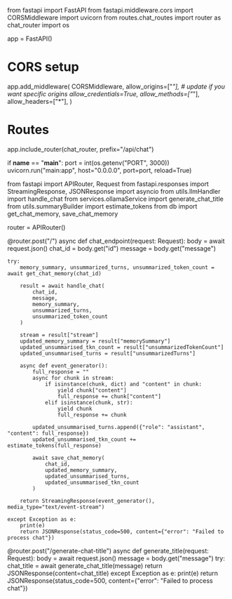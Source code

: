 from fastapi import FastAPI
from fastapi.middleware.cors import CORSMiddleware
import uvicorn
from routes.chat_routes import router as chat_router
import os

app = FastAPI()

# CORS setup
app.add_middleware(
    CORSMiddleware,
    allow_origins=["*"],  # update if you want specific origins
    allow_credentials=True,
    allow_methods=["*"],
    allow_headers=["*"],
)

# Routes
app.include_router(chat_router, prefix="/api/chat")

if __name__ == "__main__":
    port = int(os.getenv("PORT", 3000))
    uvicorn.run("main:app", host="0.0.0.0", port=port, reload=True)



from fastapi import APIRouter, Request
from fastapi.responses import StreamingResponse, JSONResponse
import asyncio
from utils.llmHandler import handle_chat
from services.ollamaService import generate_chat_title
from utils.summaryBuilder import estimate_tokens
from db import get_chat_memory, save_chat_memory

router = APIRouter()

@router.post("/")
async def chat_endpoint(request: Request):
    body = await request.json()
    chat_id = body.get("id")
    message = body.get("message")

    try:
        memory_summary, unsummarized_turns, unsummarized_token_count = await get_chat_memory(chat_id)

        result = await handle_chat(
            chat_id,
            message,
            memory_summary,
            unsummarized_turns,
            unsummarized_token_count
        )

        stream = result["stream"]
        updated_memory_summary = result["memorySummary"]
        updated_unsummarised_tkn_count = result["unsummarizedTokenCount"]
        updated_unsummarised_turns = result["unsummarizedTurns"]

        async def event_generator():
            full_response = ""
            async for chunk in stream:
                if isinstance(chunk, dict) and "content" in chunk:
                    yield chunk["content"]
                    full_response += chunk["content"]
                elif isinstance(chunk, str):
                    yield chunk
                    full_response += chunk

            updated_unsummarised_turns.append({"role": "assistant", "content": full_response})
            updated_unsummarised_tkn_count += estimate_tokens(full_response)

            await save_chat_memory(
                chat_id,
                updated_memory_summary,
                updated_unsummarised_turns,
                updated_unsummarised_tkn_count
            )

        return StreamingResponse(event_generator(), media_type="text/event-stream")

    except Exception as e:
        print(e)
        return JSONResponse(status_code=500, content={"error": "Failed to process chat"})


@router.post("/generate-chat-title")
async def generate_title(request: Request):
    body = await request.json()
    message = body.get("message")
    try:
        chat_title = await generate_chat_title(message)
        return JSONResponse(content=chat_title)
    except Exception as e:
        print(e)
        return JSONResponse(status_code=500, content={"error": "Failed to process chat"})
